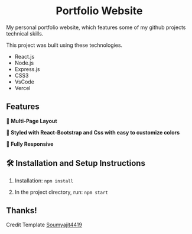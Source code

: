 <h1 align="center"> Portfolio Website </h1>

My personal portfolio website, which features some of my github projects technical skills.<br/>

This project was built using these technologies.

- React.js
- Node.js
- Express.js
- CSS3
- VsCode
- Vercel

## Features

**📖 Multi-Page Layout**

**🎨 Styled with React-Bootstrap and Css with easy to customize colors**

**📱 Fully Responsive**

## 🛠 Installation and Setup Instructions

1. Installation: `npm install`

2. In the project directory, run: `npm start`

## Thanks!

Credit Template [Soumyajit4419](https://github.com/soumyajit4419/)